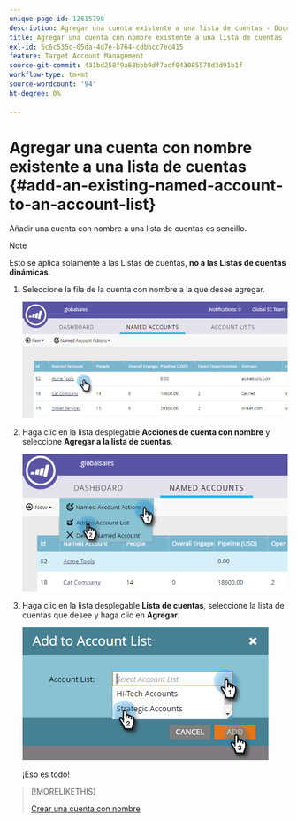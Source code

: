 ```yaml
---
unique-page-id: 12615798
description: Agregar una cuenta existente a una lista de cuentas - Documentos de Marketo - Documentación del producto
title: Agregar una cuenta con nombre existente a una lista de cuentas
exl-id: 5c6c535c-05da-4d7e-b764-cdbbcc7ec415
feature: Target Account Management
source-git-commit: 431bd258f9a68bbb9df7acf043085578d3d91b1f
workflow-type: tm+mt
source-wordcount: '94'
ht-degree: 0%

---
```


# Agregar una cuenta con nombre existente a una lista de cuentas {#add-an-existing-named-account-to-an-account-list}

Añadir una cuenta con nombre a una lista de cuentas es sencillo.

>[!NOTE]
>
>Esto se aplica solamente a las Listas de cuentas, **no a las Listas de cuentas dinámicas**.

1. Seleccione la fila de la cuenta con nombre a la que desee agregar.

   ![](assets/four-1.png)

1. Haga clic en la lista desplegable **Acciones de cuenta con nombre** y seleccione **Agregar a la lista de cuentas**.

   ![](assets/five-1.png)

1. Haga clic en la lista desplegable **Lista de cuentas**, seleccione la lista de cuentas que desee y haga clic en **Agregar**.

   ![](assets/six-1.png)

   ¡Eso es todo!

>[!MORELIKETHIS]
>
>[Crear una cuenta con nombre](/help/marketo/product-docs/target-account-management/target/named-accounts/create-a-named-account.md)
